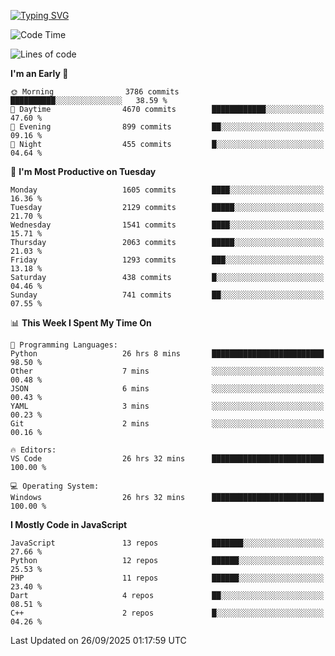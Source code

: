 [![Typing SVG](https://readme-typing-svg.demolab.com?font=Fira+Code&pause=1000&color=F7F7F7&random=false&width=435&lines=Hi+%F0%9F%91%8B%2C+I'm+Rafiu+Sidqi;Junior+Backend+Developer)](https://git.io/typing-svg)
<!--START_SECTION:waka-->
![Code Time](http://img.shields.io/badge/Code%20Time-1%2C036%20hrs%2056%20mins-blue)

![Lines of code](https://img.shields.io/badge/From%20Hello%20World%20I%27ve%20Written-3.2%20million%20lines%20of%20code-blue)

**I'm an Early 🐤** 

```text
🌞 Morning                3786 commits        ██████████░░░░░░░░░░░░░░░   38.59 % 
🌆 Daytime                4670 commits        ████████████░░░░░░░░░░░░░   47.60 % 
🌃 Evening                899 commits         ██░░░░░░░░░░░░░░░░░░░░░░░   09.16 % 
🌙 Night                  455 commits         █░░░░░░░░░░░░░░░░░░░░░░░░   04.64 % 
```
📅 **I'm Most Productive on Tuesday** 

```text
Monday                   1605 commits        ████░░░░░░░░░░░░░░░░░░░░░   16.36 % 
Tuesday                  2129 commits        █████░░░░░░░░░░░░░░░░░░░░   21.70 % 
Wednesday                1541 commits        ████░░░░░░░░░░░░░░░░░░░░░   15.71 % 
Thursday                 2063 commits        █████░░░░░░░░░░░░░░░░░░░░   21.03 % 
Friday                   1293 commits        ███░░░░░░░░░░░░░░░░░░░░░░   13.18 % 
Saturday                 438 commits         █░░░░░░░░░░░░░░░░░░░░░░░░   04.46 % 
Sunday                   741 commits         ██░░░░░░░░░░░░░░░░░░░░░░░   07.55 % 
```


📊 **This Week I Spent My Time On** 

```text
💬 Programming Languages: 
Python                   26 hrs 8 mins       █████████████████████████   98.50 % 
Other                    7 mins              ░░░░░░░░░░░░░░░░░░░░░░░░░   00.48 % 
JSON                     6 mins              ░░░░░░░░░░░░░░░░░░░░░░░░░   00.43 % 
YAML                     3 mins              ░░░░░░░░░░░░░░░░░░░░░░░░░   00.23 % 
Git                      2 mins              ░░░░░░░░░░░░░░░░░░░░░░░░░   00.16 % 

🔥 Editors: 
VS Code                  26 hrs 32 mins      █████████████████████████   100.00 % 

💻 Operating System: 
Windows                  26 hrs 32 mins      █████████████████████████   100.00 % 
```

**I Mostly Code in JavaScript** 

```text
JavaScript               13 repos            ███████░░░░░░░░░░░░░░░░░░   27.66 % 
Python                   12 repos            ██████░░░░░░░░░░░░░░░░░░░   25.53 % 
PHP                      11 repos            ██████░░░░░░░░░░░░░░░░░░░   23.40 % 
Dart                     4 repos             ██░░░░░░░░░░░░░░░░░░░░░░░   08.51 % 
C++                      2 repos             █░░░░░░░░░░░░░░░░░░░░░░░░   04.26 % 
```




 Last Updated on 26/09/2025 01:17:59 UTC
<!--END_SECTION:waka-->
